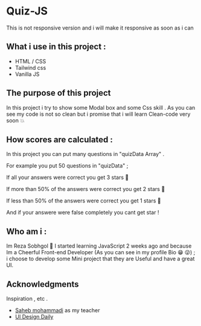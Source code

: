 # Quiz-JS
This is not responsive version and i will make it responsive as soon as i can 

## What i use in this project :
* HTML / CSS 
* Tailwind css 
* Vanilla JS 

## The purpose of this project
In this project i try to show some Modal box and some Css skill . As you can see my code is not so clean but i promise that i will learn Clean-code very soon  :boom:

## How scores are calculated :
In this project you can put many questions in "quizData Array" .

For example you put 50 questions in "quizData" ;

If all your answers were correct you get 3 stars :star2:

If more than 50% of the answers were correct you get 2 stars :star2:

If less than 50% of the answers were correct you get 1 stars :star2:

And if your answere were false completely you cant get star !


## Who am i :
Im Reza Sobhgol :raised_hands:
I started learning JavaScript 2 weeks ago and because Im a Cheerful Front-end Developer (As you can see in my profile Bio :grin: :stuck_out_tongue_winking_eye:) ;
i choose to develop some Mini project that they are Useful and have a great UI.

## Acknowledgments 
Inspiration , etc .
* [Saheb mohammadi](https://github.com/sahebmohammadi) as my teacher
* [UI Design Daily](https://www.uidesigndaily.com) 
